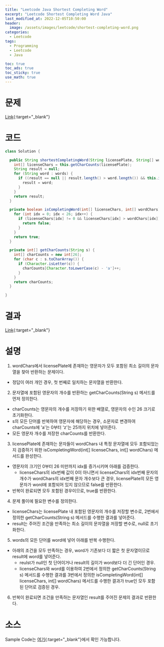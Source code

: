 ```yaml
---
title: "Leetcode Java Shortest Completing Word"
excerpt: "Leetcode Shortest Completing Word Java"
last_modified_at: 2022-12-05T10:50:00
header:
  image: /assets/images/leetcode/shortest-completing-word.png
categories:
  - Leetcode
tags:
  - Programming
  - Leetcode
  - Java

toc: true
toc_ads: true
toc_sticky: true
use_math: true
---
```

# 문제
[Link](https://leetcode.com/problems/shortest-completing-word){:target="_blank"}

# 코드
```java
class Solution {

  public String shortestCompletingWord(String licensePlate, String[] words) {
    int[] licenseChars = this.getCharCounts(licensePlate);
    String result = null;
    for (String word : words) {
      if ((result == null || result.length() > word.length()) && this.isCompletingWord(licenseChars, this.getCharCounts(word))) {
        result = word;
      }
    }
    return result;
  }

  private boolean isCompletingWord(int[] licenseChars, int[] wordChars) {
    for (int idx = 0; idx < 26; idx++) {
      if (licenseChars[idx] != 0 && licenseChars[idx] > wordChars[idx]) {
        return false;
      }
    }
    return true;
  }

  private int[] getCharCounts(String s) {
    int[] charCounts = new int[26];
    for (char c : s.toCharArray()) {
      if (Character.isLetter(c)) {
        charCounts[Character.toLowerCase(c) - 'a']++;
      }
    }
    return charCounts;
  }

}
```

# 결과
[Link](https://leetcode.com/submissions/detail/854769720/){:target="_blank"}

# 설명
1. wordChars에서 licensePlate에 존재하는 영문자가 모두 포함된 최소 길이의 문자열을 찾아 반환하는 문제이다.
- 정답이 여러 개인 경우, 첫 번째로 일치하는 문자열을 반환한다.

2. 문자열에 포함된 영문자의 개수를 반환하는 getCharCounts(String s) 메서드를 먼저 정의한다.
- charCounts는 영문자의 개수를 저장하기 위한 배열로, 영문자의 수인 26 크기로 초기화한다.
- s의 모든 단어를 반복하여 영문자에 해당하는 경우, 소문자로 변경하여 charCounts에 'a'는 0부터 'z'는 25까지 위치에 넣어준다.
- 모든 영문자 개수를 저장한 charCounts를 반환한다.

3. licensePlate에 존재하는 문자들이 wordChars 내 특정 문자열에 모두 포함되었는지 검증하기 위한 isCompletingWord(int[] licenseChars, int[] wordChars) 메서드를 완성한다.
- 영문자의 크기인 0부터 26 미만까지 idx를 증가시키며 아래를 검증한다.
  - licenseChars의 idx번째 값이 0이 아니면서 licenseChars의 idx번째 문자의 개수가 wordChars의 idx번째 문자 개수보다 큰 경우, licensePlate의 모든 영문자가 word에 포함되어 있지 않으므로 false를 반환한다.
- 반복이 완료되면 모두 포함된 경우이므로, true를 반환한다.

4. 문제 풀이에 필요한 변수를 정의한다.
- licenseChars는 licensePlate 내 포함된 영문자의 개수를 저장할 변수로, 2번에서 정의한 getCharCounts(String s) 메서드를 수행한 결과를 넣어준다.
- result는 주어진 조건을 만족하는 최소 길이의 문자열을 저장할 변수로, null로 초기화한다.

5. words의 모든 단어를 word에 넣어 아래를 반복 수행한다.
- 아래의 조건을 모두 만족하는 경우, word가 기존보다 더 짧은 첫 문자열이므로 result에 word를 넣어준다.
  - reulst가 null인 첫 단어이거나 result의 길이가 word보다 더 긴 단어인 경우.
  - licenseChars와 word를 이용하여 2번에서 정의한 getCharCounts(String s) 메서드를 수행한 결과를 3번에서 정의한 isCompletingWord(int[] licenseChars, int[] wordChars) 메서드를 수행한 결과가 true인 모두 포함된 단어로 검증된 경우.

6. 반복이 완료되면 조건을 만족하는 문자열인 result를 주어진 문제의 결과로 반환한다.

# 소스
Sample Code는 [여기](https://github.com/GracefulSoul/leetcode/blob/master/src/main/java/gracefulsoul/problems/ShortestCompletingWord.java){:target="_blank"}에서 확인 가능합니다.